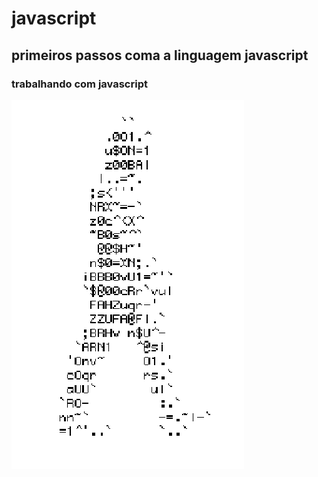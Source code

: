 # javascript
## primeiros passos coma a linguagem javascript
### trabalhando com javascript


![homem-letra](homem-letra.gif)

